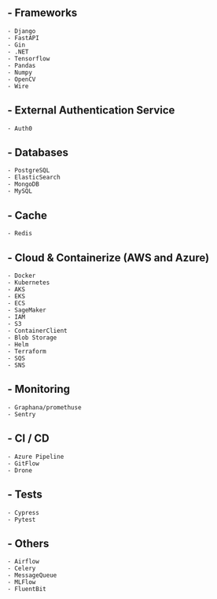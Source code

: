 
## - Frameworks
	- Django
	- FastAPI
	- Gin
	- .NET
	- Tensorflow
	- Pandas
	- Numpy
	- OpenCV
	- Wire

## - External Authentication Service
	- Auth0

## - Databases
	- PostgreSQL
	- ElasticSearch
	- MongoDB
	- MySQL

## - Cache
	- Redis

## - Cloud & Containerize (AWS and Azure)
	- Docker
	- Kubernetes
	- AKS
	- EKS
	- ECS
	- SageMaker
	- IAM
	- S3
	- ContainerClient
	- Blob Storage
	- Helm
	- Terraform
	- SQS
	- SNS

## - Monitoring
	- Graphana/promethuse
	- Sentry

## - CI / CD
	- Azure Pipeline
	- GitFlow
	- Drone

## - Tests
	- Cypress
	- Pytest

## - Others
	- Airflow
	- Celery
	- MessageQueue
	- MLFlow
	- FluentBit





